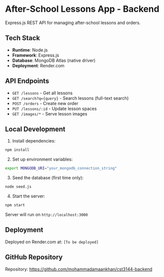 # After-School Lessons App - Backend

Express.js REST API for managing after-school lessons and orders.

## Tech Stack

- **Runtime**: Node.js
- **Framework**: Express.js
- **Database**: MongoDB Atlas (native driver)
- **Deployment**: Render.com

## API Endpoints

- `GET /lessons` - Get all lessons
- `GET /search?q={query}` - Search lessons (full-text search)
- `POST /orders` - Create new order
- `PUT /lessons/:id` - Update lesson spaces
- `GET /images/*` - Serve lesson images

## Local Development

1. Install dependencies:
```bash
npm install
```

2. Set up environment variables:
```bash
export MONGODB_URI="your_mongodb_connection_string"
```

3. Seed the database (first time only):
```bash
node seed.js
```

4. Start the server:
```bash
npm start
```

Server will run on `http://localhost:3000`

## Deployment

Deployed on Render.com at: `[To be deployed]`

## GitHub Repository

Repository: https://github.com/mohammadamaankhan/cst3144-backend

